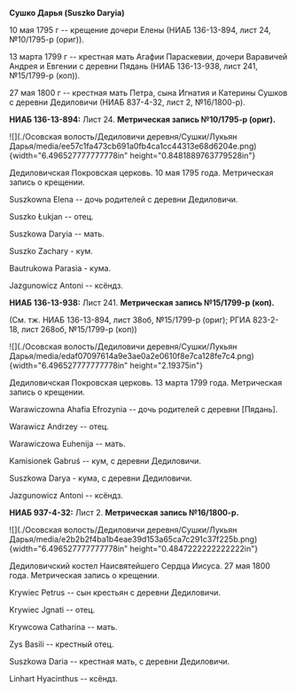 **Сушко Дарья (Suszko Daryia)**

10 мая 1795 г -- крещение дочери Елены (НИАБ 136-13-894, лист 24,
№10/1795-р (ориг)).

13 марта 1799 г -- крестная мать Агафии Параскевии, дочери Варавичей
Андрея и Евгении с деревни Пядань (НИАБ 136-13-938, лист 241, №15/1799-р
(коп)).

27 мая 1800 г -- крестная мать Петра, сына Игнатия и Катерины Сушков с
деревни Дедиловичи (НИАБ 837-4-32, лист 2, №16/1800-р).

**НИАБ 136-13-894:** Лист 24. **Метрическая запись №10/1795-р (ориг).**

![](./Осовская волость/Дедиловичи деревня/Сушки/Лукьян Дарья/media/ee57c1fa473cb691a0fb4ca1cc44313e68d6204e.png){width="6.496527777777778in"
height="0.8481889763779528in"}

Дедиловичская Покровская церковь. 10 мая 1795 года. Метрическая запись о
крещении.

Suszkowna Elena -- дочь родителей с деревни Дедиловичи.

Suszko Łukjan -- отец.

Suszkowa Daryia -- мать.

Suszko Zachary - кум.

Bautrukowa Parasia - кума.

Jazgunowicz Antoni -- ксёндз.

**НИАБ 136-13-938:** Лист 241. **Метрическая запись №15/1799-р (коп).**

(См. тж. НИАБ 136-13-894, лист 38об, №15/1799-р (ориг); РГИА 823-2-18,
лист 268об, №15/1799-р (коп))

![](./Осовская волость/Дедиловичи деревня/Сушки/Лукьян Дарья/media/edaf07097614a9e3ae0a2e0610f8e7ca128fe7c4.png){width="6.496527777777778in"
height="2.19375in"}

Дедиловичская Покровская церковь. 13 марта 1799 года. Метрическая запись
о крещении.

Warawiczowna Ahafia Efrozynia -- дочь родителей с деревни \[Пядань\].

Warawicz Andrzey -- отец.

Warawiczowa Euhenija -- мать.

Kamisionek Gabruś -- кум, с деревни Дедиловичи.

Suszkowa Darya - кума, с деревни Дедиловичи.

Jazgunowicz Antoni -- ксёндз.

**НИАБ 937-4-32:** Лист 2. **Метрическая запись №16/1800-р.**

![](./Осовская волость/Дедиловичи деревня/Сушки/Лукьян Дарья/media/e2b2b2f4ba1b4eae39d153a65ca7c291c37f225b.png){width="6.496527777777778in"
height="0.4847222222222222in"}

Дедиловичский костел Наисвятейшего Сердца Иисуса. 27 мая 1800 года.
Метрическая запись о крещении.

Krywiec Petrus -- сын крестьян с деревни Дедиловичи.

Krywiec Jgnati -- отец.

Krywcowa Catharina -- мать.

Zys Basili -- крестный отец.

Suszkowa Daria -- крестная мать, с деревни Дедиловичи.

Linhart Hyacinthus -- ксёндз.
